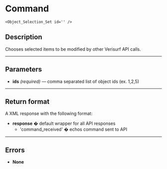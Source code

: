 # Command

    <Object_Selection_Set id='' />

## Description

Chooses selected items to be modified by other Verisurf API calls.

***

## Parameters
- **ids** _(required)_ — comma separated list of object ids (ex. 1,2,5)

***

## Return format
A XML response with the following format:

- **response** � default wrapper for all API responses
    - 'command_received' � echos command sent to API

***

## Errors
- **None**
